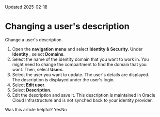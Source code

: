Updated 2025-02-18
# Changing a user's description
Change a user's description.
  1. Open the **navigation menu** and select **Identity & Security**. Under **Identity** , select **Domains**.
  2. Select the name of the identity domain that you want to work in. You might need to change the compartment to find the domain that you want. Then, select **Users**.
  3. Select the user you want to update. The user's details are displayed. The description is displayed under the user's login.
  4. Select **Edit user**.
  5. Select **Description**.
  6. Edit the description and save it. This description is maintained in Oracle Cloud Infrastructure and is not synched back to your identity provider.


Was this article helpful?
YesNo

